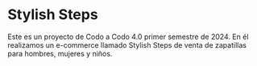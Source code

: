 # Stylish Steps
Este es un proyecto de Codo a Codo 4.0 primer semestre de 2024. En él realizamos un e-commerce llamado Stylish Steps de venta de zapatillas para hombres, mujeres y niños. 